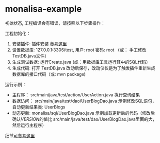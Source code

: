 # monalisa-example

初始状态, 工程编译会有错误，请按照以下步骤操作：

工程初始化：

1. 安装插件:     插件安装 [参考这里](https://github.com/11039850/monalisa-db/wiki/Code%20Generator#eclipse%E6%8F%92%E4%BB%B6)
2. 设置数据库:   127.0.0.1:3306/test, 用户: root 密码: root （或： 手工修改TestDB.java文件）
3. 生成测试数据: 运行Create.java (或：用数据库工具运行其中的SQL代码）
4. 生成代码:     打开 TestDB.java 改动后保存，改动仅仅是为了触发插件重新生成数据库的接口代码（或: mvn package)

运行示例：

* 主程序：      src/main/java/test/action/UserAction.java   执行查询结果
* 数据访问： src/main/java/test/dao/UserBlogDao.java  示例修改SQL语句，自动更新结果类: UserBlogs
* 动态更新:  monalisa/sql/UserBlogDao.java  示例加载更新后的代码（修改后确认$VERSION$的值比  src/main/java/test/dao/UserBlogDao.java里面的大， 然后运行主程序）

细节[可参考这里](https://github.com/11039850/monalisa-db/wiki/Dynamic%20Java%20Files) 
